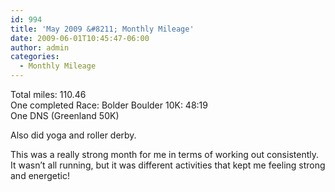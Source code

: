 ```yaml
---
id: 994
title: 'May 2009 &#8211; Monthly Mileage'
date: 2009-06-01T10:45:47-06:00
author: admin
categories:
  - Monthly Mileage
---
```

Total miles: 110.46  
One completed Race: Bolder Boulder 10K: 48:19  
One DNS (Greenland 50K)

Also did yoga and roller derby.

This was a really strong month for me in terms of working out consistently. It wasn&#8217;t all running, but it was different activities that kept me feeling strong and energetic!